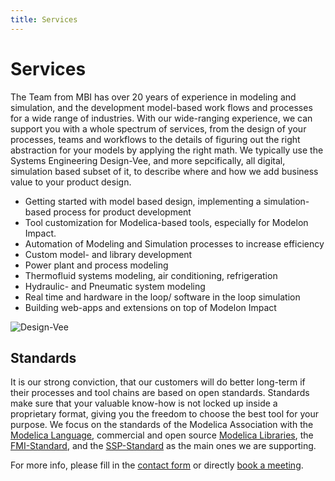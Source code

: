 ```yaml
---
title: Services
---
```


# Services

The Team from MBI has over 20 years of experience in modeling and simulation, and the development model-based work flows and processes for a wide range of industries. With our wide-ranging experience, we can support you with a whole spectrum of services, from the design of your processes, teams and workflows to the details of figuring out the right abstraction for your models by applying the right math. We typically use the Systems Engineering Design-Vee, and more sepcifically, all digital, simulation based subset of it, to describe where and how we add business value to your product design. 

 - Getting started with model based design, implementing a simulation-based process for product development
 - Tool customization for Modelica-based tools, especially for Modelon Impact.
 - Automation of Modeling and Simulation processes to increase efficiency
 - Custom model- and library development
 - Power plant and process modeling
 - Thermofluid systems modeling, air conditioning, refrigeration 
 - Hydraulic- and Pneumatic system modeling
 - Real time and hardware in the loop/ software in the loop simulation
 - Building web-apps and extensions on top of Modelon Impact

 ![Design-Vee](/images/DoubleVeeFrontpage.svg)


## Standards
It is our strong conviction, that our customers will do better long-term if their processes and tool chains are based on open standards. Standards make sure that your valuable know-how is not locked up inside a proprietary format, giving you the freedom to choose the best tool for your purpose. We focus on the standards of the Modelica Association with the [Modelica Language](https://modelica.org/language/), commercial and open source [Modelica Libraries](https://modelica.org/libraries/), the [FMI-Standard](https://fmi-standard.org/), and the [SSP-Standard](https://ssp-standard.org/) as the main ones we are supporting. 

For more info, please fill in the [contact form](/Company/) or directly [book a meeting](https://outlook.office365.com/owa/calendar/MBIIntroductionMeeting@modelbased.cloud/bookings/).

<!--
 |     |     |     |
 | :-: | :-: | :-: | 
 | ![](/images/Modelica.svg) | ![](/images/FMI.svg) | ![](/images/SSP.svg) |
-->
